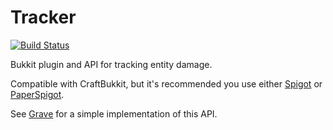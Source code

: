 Tracker
=======
[![Build Status](https://ci.avicus.net/job/Tracker/badge/icon)](https://ci.avicus.net/job/Tracker/)

Bukkit plugin and API for tracking entity damage.

Compatible with CraftBukkit, but it's recommended you use either [Spigot](https://getspigot.org/) or [PaperSpigot](https://ci.destroystokyo.com/job/PaperSpigot/).

See [Grave](https://github.com/Avicus/Grave) for a simple implementation of this API.
